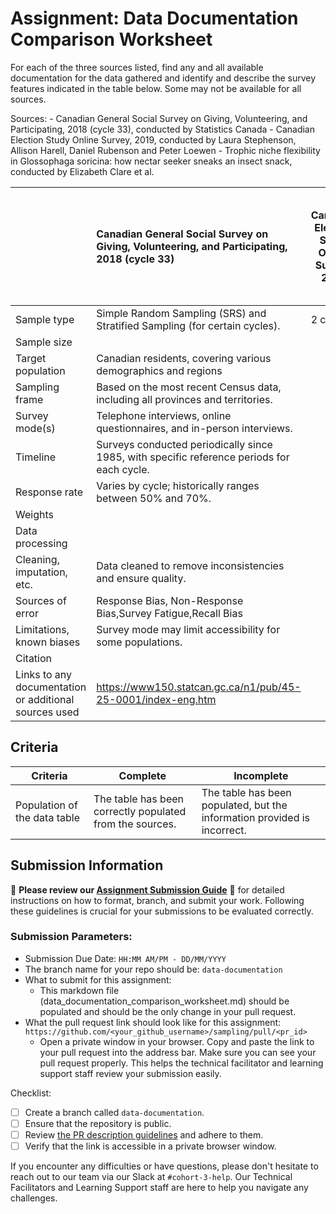 # Assignment: Data Documentation Comparison Worksheet

For each of the three sources listed, find any and all available documentation for the data gathered and identify and describe the survey features indicated in the table below. Some may not be available for all sources.

Sources: - Canadian General Social Survey on Giving, Volunteering, and Participating, 2018 (cycle 33), conducted by Statistics Canada - Canadian Election Study Online Survey, 2019, conducted by Laura Stephenson, Allison Harell, Daniel Rubenson and Peter Loewen - Trophic niche flexibility in Glossophaga soricina: how nectar seeker sneaks an insect snack, conducted by Elizabeth Clare et al.

|                                                       | Canadian General Social Survey on Giving, Volunteering, and Participating, 2018 (cycle 33) | Canadian Election Study Online Survey, 2019 | Trophic niche flexibility in Glossophaga soricina: how nectar seeker sneaks an insect snack |
|----------------|:--------------------|----------------|---------------------|
| Sample type                                         |   Simple Random Sampling (SRS) and Stratified Sampling (for certain cycles).                                                                                       |  2 code                                          |    3 code                                                                                         |
| Sample size                                           |                                                                                            |                                             |                                                                                             |
| Target population                                     |    Canadian residents, covering various demographics and regions                                                                                        |                                             |                                                                                             |
| Sampling frame                                        |   Based on the most recent Census data, including all provinces and territories.                                                                                         |                                             |                                                                                             |
| Survey mode(s)                                        |    Telephone interviews, online questionnaires, and in-person interviews.                                                                                        |                                             |                                                                                             |
| Timeline                                              |   Surveys conducted periodically since 1985, with specific reference periods for each cycle.                                                                                         |                                             |                                                                                             |
| Response rate                                         |     Varies by cycle; historically ranges between 50% and 70%.                                                                                        |                                             |                                                                                             |
| Weights                                               |                                                                                            |                                             |                                                                                             |
| Data processing                                       |                                                                                            |                                             |                                                                                             |
| Cleaning, imputation, etc.                            |    Data cleaned to remove inconsistencies and ensure quality.                                                                                        |                                             |                                                                                             |
| Sources of error                                      |    Response Bias, Non-Response Bias,Survey Fatigue,Recall Bias                                                                                       |                                             |                                                                                             |
| Limitations, known biases                             |  Survey mode  may limit accessibility for some populations.                                                                                          |                                             |                                                                                             |
| Citation                                              |                                                                                            |                                             |                                                                                             |
| Links to any documentation or additional sources used |   https://www150.statcan.gc.ca/n1/pub/45-25-0001/index-eng.htm                                                                                          |                                             |                                                                                             |

## Criteria

|Criteria|Complete|Incomplete|
|--------|----|----|
|Population of the data table|The table has been correctly populated from the sources.|The table has been populated, but the information provided is incorrect.|

## Submission Information

🚨 **Please review our [Assignment Submission Guide](https://github.com/UofT-DSI/onboarding/blob/main/onboarding_documents/submissions.md)** 🚨 for detailed instructions on how to format, branch, and submit your work. Following these guidelines is crucial for your submissions to be evaluated correctly.

### Submission Parameters:
* Submission Due Date: `HH:MM AM/PM - DD/MM/YYYY`
* The branch name for your repo should be: `data-documentation`
* What to submit for this assignment:
     * This markdown file (data_documentation_comparison_worksheet.md) should be populated and should be the only change in your pull request.
* What the pull request link should look like for this assignment: `https://github.com/<your_github_username>/sampling/pull/<pr_id>`
     * Open a private window in your browser. Copy and paste the link to your pull request into the address bar. Make sure you can see your pull request properly. This helps the technical facilitator and learning support staff review your submission easily.

Checklist:
- [ ] Create a branch called `data-documentation`.
- [ ] Ensure that the repository is public.
- [ ] Review [the PR description guidelines](https://github.com/UofT-DSI/onboarding/blob/main/onboarding_documents/submissions.md#guidelines-for-pull-request-descriptions) and adhere to them.
- [ ] Verify that the link is accessible in a private browser window.

If you encounter any difficulties or have questions, please don't hesitate to reach out to our team via our Slack at `#cohort-3-help`. Our Technical Facilitators and Learning Support staff are here to help you navigate any challenges.
